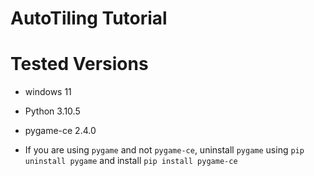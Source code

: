 # AutoTiling Tutorial

# Tested Versions
- windows 11
- Python 3.10.5
- pygame-ce 2.4.0

- If you are using `pygame` and not `pygame-ce`, uninstall `pygame` using `pip uninstall pygame` and install `pip install pygame-ce`
